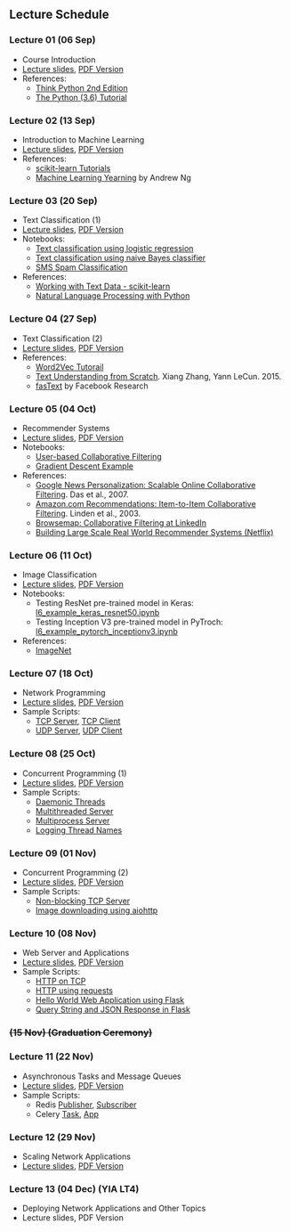 ## Lecture Schedule

### Lecture 01 (06 Sep)

- Course Introduction
- [Lecture slides](lectures/lecture-01.html), [PDF Version](lectures/pdfs/lecture-01.pdf)
- References:
    - [Think Python 2nd Edition](https://greenteapress.com/wp/think-python-2e/)
    - [The Python (3.6) Tutorial](https://docs.python.org/3.6/tutorial/)


### Lecture 02 (13 Sep)

- Introduction to Machine Learning
- [Lecture slides](lectures/lecture-02.html), [PDF Version](lectures/pdfs/lecture-02.pdf)
- References:
    - [scikit-learn Tutorials](http://scikit-learn.org/stable/tutorial/index.html)
    - [Machine Learning Yearning](http://www.mlyearning.org/) by Andrew Ng


### Lecture 03 (20 Sep)

- Text Classification (1)
- [Lecture slides](lectures/lecture-03.html), [PDF Version](lectures/pdfs/lecture-03.pdf)
- Notebooks:
    - [Text classification using logistic regression](https://github.com/iems5780/1819t1/blob/master/notebooks/l3_text_logistic_regression.ipynb)
    - [Text classification using naive Bayes classifier](https://github.com/iems5780/1819t1/blob/master/notebooks/l3_text_naive_bayes.ipynb)
    - [SMS Spam Classification](https://github.com/iems5780/1819t1/blob/master/notebooks/l3-sms-spam-example.ipynb)
- References:
    - [Working with Text Data - scikit-learn](http://scikit-learn.org/stable/tutorial/text_analytics/working_with_text_data.html)
    - [Natural Language Processing with Python](http://nltk.org/book/)

### Lecture 04 (27 Sep)

- Text Classification (2)
- [Lecture slides](lectures/lecture-04.html), [PDF Version](lectures/pdfs/lecture-04.pdf)
- References:
    - [Word2Vec Tutorail](https://rare-technologies.com/word2vec-tutorial/)
    - [Text Understanding from Scratch](https://arxiv.org/abs/1502.01710). Xiang Zhang, Yann LeCun. 2015.
    - [fasText](https://fasttext.cc/) by Facebook Research


### Lecture 05 (04 Oct)

- Recommender Systems
- [Lecture slides](lectures/lecture-05.html), [PDF Version](lectures/pdfs/lecture-05.pdf)
- Notebooks:
    - [User-based Collaborative Filtering](https://github.com/iems5780/1819t1/blob/master/notebooks/l5-user-based-cf.ipynb)
    - [Gradient Descent Example](https://github.com/iems5780/1819t1/blob/master/notebooks/l5-gradient-descent-example.ipynb)
- References:
    - [Google News Personalization: Scalable Online Collaborative Filtering](https://www2007.org/papers/paper570.pdf). Das et al., 2007.
    - [Amazon.com Recommendations: Item-to-Item Collaborative Filtering](https://www.cs.umd.edu/~samir/498/Amazon-Recommendations.pdf). Linden et al., 2003.
    - [Browsemap: Collaborative Filtering at LinkedIn](https://engineering.linkedin.com/recommender-systems/browsemap-collaborative-filtering-linkedin)
    - [Building Large Scale Real World Recommender Systems (Netflix)](https://www.slideshare.net/xamat/building-largescale-realworld-recommender-systems-recsys2012-tutorial)

### Lecture 06 (11 Oct)

- Image Classification
- [Lecture slides](lectures/lecture-06.html), [PDF Version](lectures/pdfs/lecture-06.pdf)
- Notebooks:
    - Testing ResNet pre-trained model in Keras: [l6_example_keras_resnet50.ipynb](https://github.com/iems5780/1819t1/blob/master/notebooks/l6_example_keras_resnet50.ipynb)
    - Testing Inception V3 pre-trained model in PyTroch: [l6_example_pytorch_inceptionv3.ipynb](https://github.com/iems5780/1819t1/blob/master/notebooks/l6_example_pytorch_inceptionv3.ipynb)
- References:
    - [ImageNet](http://image-net.org/)

### Lecture 07 (18 Oct)

- Network Programming
- [Lecture slides](lectures/lecture-07.html), [PDF Version](lectures/pdfs/lecture-07.pdf)
- Sample Scripts:
    - [TCP Server](https://github.com/iems5780/1819t1/blob/master/scripts/tcp_simple_server.py), [TCP Client](https://github.com/iems5780/1819t1/blob/master/scripts/tcp_simple_client.py)
    - [UDP Server](https://github.com/iems5780/1819t1/blob/master/scripts/udp_simple_server.py), [UDP Client](https://github.com/iems5780/1819t1/blob/master/scripts/udp_simple_client.py)

### Lecture 08 (25 Oct)

- Concurrent Programming (1)
- [Lecture slides](lectures/lecture-08.html), [PDF Version](lectures/pdfs/lecture-08.pdf)
- Sample Scripts:
    - [Daemonic Threads](https://github.com/iems5780/1819t1/blob/master/scripts/multithreading/daemonic_threads.py)
    - [Multithreaded Server](htps://github.com/iems5780/1819t1/blob/master/scripts/multithreading/multithreaded_server.py)
    - [Multiprocess Server](https://github.com/iems5780/1819t1/blob/master/scripts/multithreading/multiprocess_pool_server.py)
    - [Logging Thread Names](https://github.com/iems5780/1819t1/blob/master/scripts/multithreading/logging_thread_names.py)

### Lecture 09 (01 Nov)
- Concurrent Programming (2)
- [Lecture slides](lectures/lecture-09.html), [PDF Version](lectures/pdfs/lecture-09.pdf)
- Sample Scripts:
    - [Non-blocking TCP Server](https://github.com/iems5780/1819t1/blob/master/scripts/async/socket_server_async.py)
    - [Image downloading using aiohttp](https://github.com/iems5780/1819t1/blob/master/scripts/async/image_downloading.py)

### Lecture 10 (08 Nov)
- Web Server and Applications
- [Lecture slides](lectures/lecture-10.html), [PDF Version](lectures/pdfs/lecture-10.pdf)
- Sample Scripts:
    - [HTTP on TCP](https://github.com/iems5780/1819t1/blob/master/scripts/http/http_on_tcp.py)
    - [HTTP using requests](https://github.com/iems5780/1819t1/blob/master/scripts/http/http_requests.py)
    - [Hello World Web Application using Flask](https://github.com/iems5780/1819t1/blob/master/scripts/http/flask_hello_world.py)
    - [Query String and JSON Response in Flask](https://github.com/iems5780/1819t1/blob/master/scripts/http/flask_data_format.py)

### <strike>(15 Nov) (Graduation Ceremony)</strike>

### Lecture 11 (22 Nov)

- Asynchronous Tasks and Message Queues
- [Lecture slides](lectures/lecture-11.html), [PDF Version](lectures/pdfs/lecture-11.pdf)
- Sample Scripts:
    - Redis [Publisher](https://github.com/iems5780/1819t1/blob/master/scripts/redis/redis_pub.py), [Subscriber](https://github.com/iems5780/1819t1/blob/master/scripts/redis/redis_sub.py)
    - Celery [Task](https://github.com/iems5780/1819t1/blob/master/scripts/celery/task.py), [App](https://github.com/iems5780/1819t1/blob/master/scripts/celery/app.py)

### Lecture 12 (29 Nov)

- Scaling Network Applications
- [Lecture slides](lectures/lecture-12.html), [PDF Version](lectures/pdfs/lecture-11.pdf)

### Lecture 13 (04 Dec) (YIA LT4)

- Deploying Network Applications and Other Topics
- Lecture slides, PDF Version

